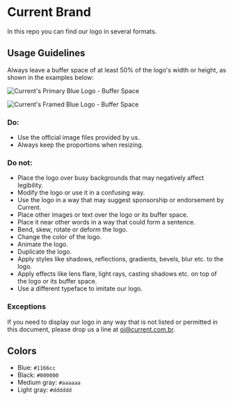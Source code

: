 # Current Brand

In this repo you can find our logo in several formats.

## Usage Guidelines

Always leave a buffer space of at least 50% of the logo's width or height, as shown in the examples below:

![Current's Primary Blue Logo - Buffer Space](https://f.cloud.github.com/assets/62244/389452/2a4b77ce-a709-11e2-8cb3-c5251cfd197e.png)

![Current's Framed Blue Logo - Buffer Space](https://f.cloud.github.com/assets/62244/389453/311dc7e6-a709-11e2-902f-dba34f716109.png)

### Do:

- Use the official image files provided by us.
- Always keep the proportions when resizing.

### Do not:

- Place the logo over busy backgrounds that may negatively affect legibility.
- Modify the logo or use it in a confusing way.
- Use the logo in a way that may suggest sponsorship or endorsement by Current.
- Place other images or text over the logo or its buffer space.
- Place it near other words in a way that could form a sentence.
- Bend, skew, rotate or deform the logo.
- Change the color of the logo.
- Animate the logo.
- Duplicate the logo.
- Apply styles like shadows, reflections, gradients, bevels, blur etc. to the logo.
- Apply effects like lens flare, light rays, casting shadows etc. on top of the logo or its buffer space.
- Use a different typeface to imitate our logo.

### Exceptions

If you need to display our logo in any way that is not listed or permitted in this document, please drop us a line at oi@current.com.br.

## Colors

- Blue: `#1166cc`
- Black: `#000000`
- Medium gray: `#aaaaaa`
- Light gray: `#dddddd`
